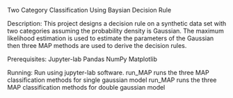 Two Category Classification Using Baysian Decision Rule

Description:
 This project designs a decision rule on a synthetic data set with two categories assuming the probability density is Gaussian. The maximum likelihood estimation is used to estimate the parameters of the Gaussian then three MAP methods are used to derive the decision rules.

Prerequisites:
Jupyter-lab
Pandas
NumPy
Matplotlib

Running:
Run using jupyter-lab software.
run_MAP runs the three MAP classification methods for single gaussian model
run_MAP runs the three MAP classification methods for double gaussian model
